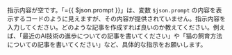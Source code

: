 指示内容が空です。「={{ $json.prompt }}」は、変数 `$json.prompt` の内容を表示するコードのように見えますが、その内容が提供されていません。指示内容を入力してください。どのような記事を作成すれば良いのか教えてください。例えば、「最近のAI技術の進歩についての記事を書いてください」や「猫の飼育方法についての記事を書いてください」など、具体的な指示をお願いします。
